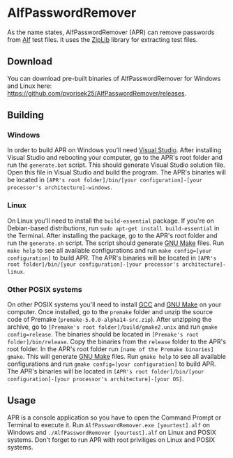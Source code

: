 # AlfPasswordRemover

As the name states, AlfPasswordRemover (APR) can remove passwords from [Alf](https://programalf.com/alf/en/index.html) test files. It uses the [ZipLib](https://bitbucket.org/wbenny/ziplib/src/master/) library for extracting test files.

## Download
You can download pre-built binaries of AlfPasswordRemover for Windows and Linux here: https://github.com/pvorisek25/AlfPasswordRemover/releases.

## Building
### Windows
In order to build APR on Windows you'll need [Visual Studio](https://visualstudio.microsoft.com/vs/). After installing Visual Studio and rebooting your computer, go to the APR's root folder and run the ``generate.bat`` script. This should generate Visual Studio solution file. Open this file in Visual Studio and build the program. The APR's binaries will be located in ``[APR's root folder]/bin/[your configuration]-[your processor's architecture]-windows``.

### Linux
On Linux you'll need to install the ``build-essential`` package. If you're on Debian-based distributions, run ``sudo apt-get install build-essential`` in the Terminal. After installing the package, go to the APR's root folder and run the ``generate.sh`` script. The script should generate [GNU Make](https://www.gnu.org/software/make/) files. Run ``make help`` to see all available configurations and run ``make config=[your configuration]`` to build APR. The APR's binaries will be located in ``[APR's root folder]/bin/[your configuration]-[your processor's architecture]-linux``.

### Other POSIX systems
On other POSIX systems you'll need to install [GCC](https://gcc.gnu.org/) and [GNU Make](https://www.gnu.org/software/make/) on your computer. Once installed, go to the ``premake`` folder and unzip the source code of Premake (``premake-5.0.0-alpha14-src.zip``). After unzipping the archive, go to ``[Premake's root folder]/build/gmake2.unix`` and run ``gmake config=release``. The binaries should be located in ``[Premake's root folder]/bin/release``. Copy the binaries from the ``release`` folder to the APR's root folder. In the APR's root folder run ``[name of the Premake binaries] gmake``. This will generate [GNU Make](https://www.gnu.org/software/make/) files. Run ``gmake help`` to see all available configurations and run ``gmake config=[your configuration]`` to build APR. The APR's binaries will be located in ``[APR's root folder]/bin/[your configuration]-[your processor's architecture]-[your OS]``.

## Usage
APR is a console application so you have to open the Command Prompt or Terminal to execute it. Run ``AlfPasswordRemover.exe [yourtest].alf`` on Windows and ``./AlfPasswordRemover [yourtest].alf`` on Linux and POSIX systems. Don't forget to run APR with root priviliges on Linux and POSIX systems. 
